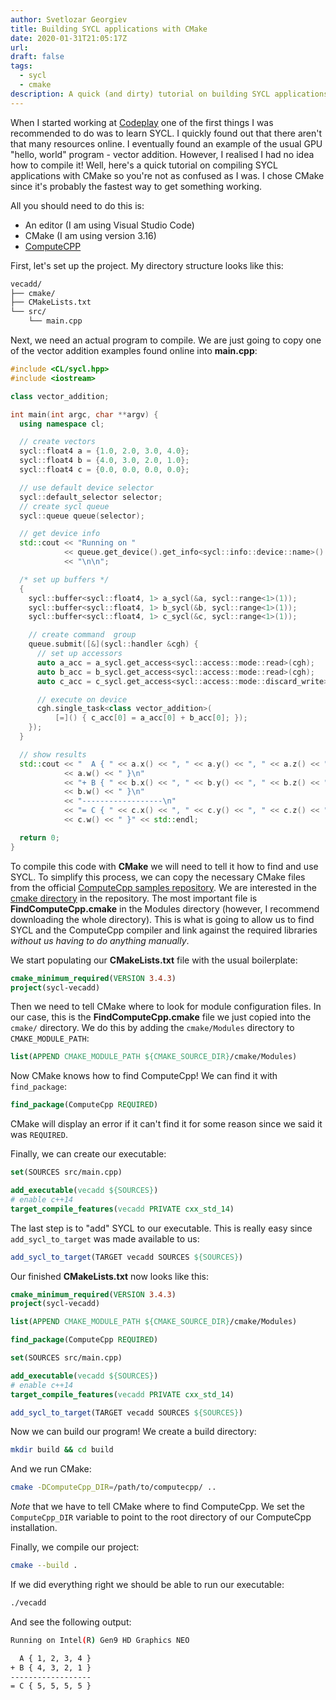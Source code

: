 ```yaml
---
author: Svetlozar Georgiev
title: Building SYCL applications with CMake
date: 2020-01-31T21:05:17Z
url:
draft: false
tags:
  - sycl
  - cmake
description: A quick (and dirty) tutorial on building SYCL applications with CMake 
---
```


When I started working at [Codeplay](https://www.codeplay.com/) one of the first things I was recommended to do was to learn SYCL. I quickly found out that there aren't that many resources online. I eventually found an example of the usual GPU "hello, world" program - vector addition. However, I realised I had no idea how to compile it! Well, here's a quick tutorial on compiling SYCL applications with CMake so you're not as confused as I was. I chose CMake since it's probably the fastest way to get something working.

All you should need to do this is:

- An editor (I am using Visual Studio Code)
- CMake (I am using version 3.16)
- [ComputeCPP](https://www.codeplay.com/products/computesuite/computecpp)

First, let's set up the project. My directory structure looks like this:

```bash
vecadd/
├── cmake/
├── CMakeLists.txt
└── src/
    └── main.cpp
```

Next, we need an actual program to compile. We are just going to copy one of the vector addition examples found online into **main.cpp**:

```c++
#include <CL/sycl.hpp>
#include <iostream>

class vector_addition;

int main(int argc, char **argv) {
  using namespace cl;

  // create vectors
  sycl::float4 a = {1.0, 2.0, 3.0, 4.0};
  sycl::float4 b = {4.0, 3.0, 2.0, 1.0};
  sycl::float4 c = {0.0, 0.0, 0.0, 0.0};

  // use default device selector
  sycl::default_selector selector;
  // create sycl queue
  sycl::queue queue(selector);

  // get device info
  std::cout << "Running on "
            << queue.get_device().get_info<sycl::info::device::name>()
            << "\n\n";

  /* set up buffers */
  {
    sycl::buffer<sycl::float4, 1> a_sycl(&a, sycl::range<1>(1));
    sycl::buffer<sycl::float4, 1> b_sycl(&b, sycl::range<1>(1));
    sycl::buffer<sycl::float4, 1> c_sycl(&c, sycl::range<1>(1));

    // create command  group
    queue.submit([&](sycl::handler &cgh) {
      // set up accessors
      auto a_acc = a_sycl.get_access<sycl::access::mode::read>(cgh);
      auto b_acc = b_sycl.get_access<sycl::access::mode::read>(cgh);
      auto c_acc = c_sycl.get_access<sycl::access::mode::discard_write>(cgh);

      // execute on device
      cgh.single_task<class vector_addition>(
          [=]() { c_acc[0] = a_acc[0] + b_acc[0]; });
    });
  }

  // show results
  std::cout << "  A { " << a.x() << ", " << a.y() << ", " << a.z() << ", "
            << a.w() << " }\n"
            << "+ B { " << b.x() << ", " << b.y() << ", " << b.z() << ", "
            << b.w() << " }\n"
            << "------------------\n"
            << "= C { " << c.x() << ", " << c.y() << ", " << c.z() << ", "
            << c.w() << " }" << std::endl;

  return 0;
}
```

To compile this code with **CMake** we will need to tell it how to find and use SYCL. To simplify this process, we can copy the necessary CMake files from the official [ComputeCpp samples repository](https://github.com/codeplaysoftware/computecpp-sdk). We are interested in the [cmake directory](https://github.com/codeplaysoftware/computecpp-sdk/tree/master/cmake) in the repository. The most important file is **FindComputeCpp.cmake** in the Modules directory (however, I recommend downloading the whole directory). This is what is going to allow us to find SYCL and the ComputeCpp compiler and link against the required libraries *without us having to do anything manually*.

We start populating our **CMakeLists.txt** file with the usual boilerplate:

```cmake
cmake_minimum_required(VERSION 3.4.3)
project(sycl-vecadd)
```

Then we need to tell CMake where to look for module configuration files. In our case, this is the **FindComputeCpp.cmake** file we just copied into the `cmake/` directory. We do this by adding the `cmake/Modules` directory to `CMAKE_MODULE_PATH`:

```cmake
list(APPEND CMAKE_MODULE_PATH ${CMAKE_SOURCE_DIR}/cmake/Modules)
```

Now CMake knows how to find ComputeCpp! We can find it with `find_package`:

```cmake
find_package(ComputeCpp REQUIRED)
```

CMake will display an error if it can't find it for some reason since we said it was `REQUIRED`.

Finally, we can create our executable:

```cmake
set(SOURCES src/main.cpp)

add_executable(vecadd ${SOURCES})
# enable c++14
target_compile_features(vecadd PRIVATE cxx_std_14)
```

The last step is to "add" SYCL to our executable. This is really easy since `add_sycl_to_target` was made available to us:

```cmake
add_sycl_to_target(TARGET vecadd SOURCES ${SOURCES})
```

Our finished **CMakeLists.txt** now looks like this:

```cmake
cmake_minimum_required(VERSION 3.4.3)
project(sycl-vecadd)

list(APPEND CMAKE_MODULE_PATH ${CMAKE_SOURCE_DIR}/cmake/Modules)

find_package(ComputeCpp REQUIRED)

set(SOURCES src/main.cpp)

add_executable(vecadd ${SOURCES})
# enable c++14
target_compile_features(vecadd PRIVATE cxx_std_14)

add_sycl_to_target(TARGET vecadd SOURCES ${SOURCES})
```

Now we can build our program! We create a build directory:

```bash
mkdir build && cd build
```

And we run CMake:

```bash
cmake -DComputeCpp_DIR=/path/to/computecpp/ ..
```

*Note* that we have to tell CMake where to find ComputeCpp. We set the `ComputeCpp_DIR` variable to point to the root directory of our ComputeCpp installation.

Finally, we compile our project:

```bash
cmake --build .
```

If we did everything right we should be able to run our executable:

```bash
./vecadd
```

And see the following output:

```bash
Running on Intel(R) Gen9 HD Graphics NEO

  A { 1, 2, 3, 4 }
+ B { 4, 3, 2, 1 }
------------------
= C { 5, 5, 5, 5 }
```
